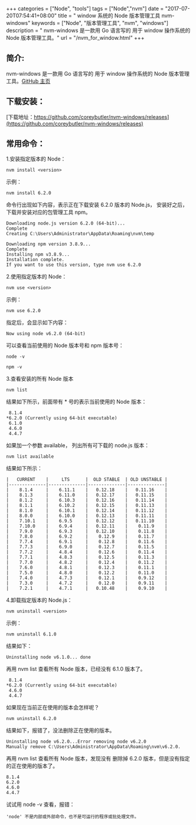+++
categories = ["Node", "tools"]
tags = ["Node","nvm"]
date = "2017-07-20T07:54:41+08:00"
title = " window 系统的 Node 版本管理工具 nvm-windows"
keywords = ["Node", "版本管理工具", "nvm", "windows"]
description = " nvm-windows 是一款用 Go 语言写的 用于 window 操作系统的 Node 版本管理工具。"
url = "/nvm_for_window.html"
+++




## 简介:

nvm-windows 是一款用 Go 语言写的 用于 window 操作系统的 Node 版本管理工具。[GitHub 主页](https://github.com/coreybutler/nvm-windows)

## 下载安装：

[下载地址：https://github.com/coreybutler/nvm-windows/releases](https://github.com/coreybutler/nvm-windows/releases)


## 常用命令：

1.安装指定版本的 Node：

	nvm install <version>

示例：

	nvm install 6.2.0

命令行出现如下内容，表示正在下载安装 6.2.0 版本的 Node.js， 安装好之后，下载并安装对应的包管理工具 npm。

	Downloading node.js version 6.2.0 (64-bit)...
	Complete                                                         
	Creating C:\Users\Administrator\AppData\Roaming\nvm\temp                                                          

	Downloading npm version 3.8.9... 
	Complete                        
	Installing npm v3.8.9...                                                                                          
	Installation complete. 
	If you want to use this version, type nvm use 6.2.0                                


2.使用指定版本的 Node：

	nvm use <version>

示例：

	nvm use 6.2.0

指定后，会显示如下内容：

	Now using node v6.2.0 (64-bit)

可以查看当前使用的 Node 版本号和 npm 版本号：

	node -v

	npm -v

3.查看安装的所有 Node 版本

	nvm list 

结果如下所示，前面带有 * 号的表示当前使用的 Node 版本：

	 8.1.4
    *6.2.0 (Currently using 64-bit executable)
	 6.1.0
	 4.6.0
	 4.4.7

如果加一个参数 available， 列出所有可下载的 node.js 版本：

	nvm list available

结果如下所示：

	|   CURRENT    |     LTS      |  OLD STABLE  | OLD UNSTABLE |
	|--------------|--------------|--------------|--------------|
	|    8.1.4     |    6.11.1    |   0.12.18    |   0.11.16    |
	|    8.1.3     |    6.11.0    |   0.12.17    |   0.11.15    |
	|    8.1.2     |    6.10.3    |   0.12.16    |   0.11.14    |
	|    8.1.1     |    6.10.2    |   0.12.15    |   0.11.13    |
	|    8.1.0     |    6.10.1    |   0.12.14    |   0.11.12    |
	|    8.0.0     |    6.10.0    |   0.12.13    |   0.11.11    |
	|    7.10.1    |    6.9.5     |   0.12.12    |   0.11.10    |
	|    7.10.0    |    6.9.4     |   0.12.11    |    0.11.9    |
	|    7.9.0     |    6.9.3     |   0.12.10    |    0.11.8    |
	|    7.8.0     |    6.9.2     |    0.12.9    |    0.11.7    |
	|    7.7.4     |    6.9.1     |    0.12.8    |    0.11.6    |
	|    7.7.3     |    6.9.0     |    0.12.7    |    0.11.5    |
	|    7.7.2     |    4.8.4     |    0.12.6    |    0.11.4    |
	|    7.7.1     |    4.8.3     |    0.12.5    |    0.11.3    |
	|    7.7.0     |    4.8.2     |    0.12.4    |    0.11.2    |
	|    7.6.0     |    4.8.1     |    0.12.3    |    0.11.1    |
	|    7.5.0     |    4.8.0     |    0.12.2    |    0.11.0    |
	|    7.4.0     |    4.7.3     |    0.12.1    |    0.9.12    |
	|    7.3.0     |    4.7.2     |    0.12.0    |    0.9.11    |
	|    7.2.1     |    4.7.1     |   0.10.48    |    0.9.10    |


4.卸载指定版本的 Node.js：

	nvm uninstall <version>

示例：

	nvm uninstall 6.1.0

结果如下：

	Uninstalling node v6.1.0... done

再用 nvm list 查看所有 Node 版本，已经没有 6.1.0 版本了。
	
	 8.1.4
    *6.2.0 (Currently using 64-bit executable)
	 4.6.0
	 4.4.7

如果现在当前正在使用的版本会怎样呢？
	
	nvm uninstall 6.2.0

结果如下，报错了，没法删除正在使用的版本。

	Uninstalling node v6.2.0...Error removing node v6.2.0
	Manually remove C:\Users\Administrator\AppData\Roaming\nvm\v6.2.0.

再用 nvm list 查看所有 Node 版本，发现没有 删除掉 6.2.0 版本，但是没有指定的正在使用的版本了。
	
	8.1.4
	6.2.0
	4.6.0
	4.4.7

试试用 node -v 查看，报错：

	'node' 不是内部或外部命令，也不是可运行的程序或批处理文件。
